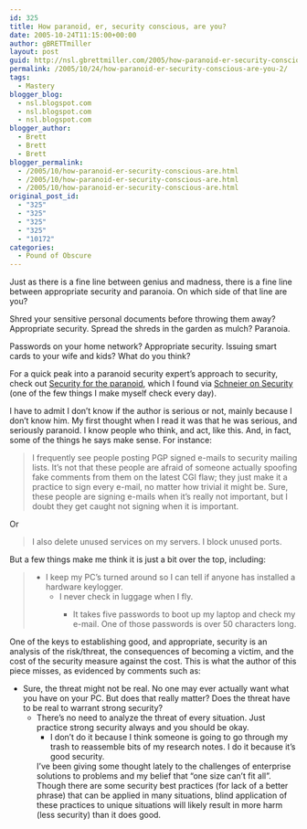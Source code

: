 ```yaml
---
id: 325
title: How paranoid, er, security conscious, are you?
date: 2005-10-24T11:15:00+00:00
author: gBRETTmiller
layout: post
guid: http://nsl.gbrettmiller.com/2005/how-paranoid-er-security-conscious-are-you-2
permalink: /2005/10/24/how-paranoid-er-security-conscious-are-you-2/
tags:
  - Mastery
blogger_blog:
  - nsl.blogspot.com
  - nsl.blogspot.com
  - nsl.blogspot.com
blogger_author:
  - Brett
  - Brett
  - Brett
blogger_permalink:
  - /2005/10/how-paranoid-er-security-conscious-are.html
  - /2005/10/how-paranoid-er-security-conscious-are.html
  - /2005/10/how-paranoid-er-security-conscious-are.html
original_post_id:
  - "325"
  - "325"
  - "325"
  - "325"
  - "10172"
categories:
  - Pound of Obscure
---
```

Just as there is a fine line between genius and madness, there is a fine line between appropriate security and paranoia. On which side of that line are you?

Shred your sensitive personal documents before throwing them away? Appropriate security. Spread the shreds in the garden as mulch? Paranoia. 

Passwords on your home network? Appropriate security. Issuing smart cards to your wife and kids? What do you think?

For a quick peak into a paranoid security expert&#8217;s approach to security, check out [Security for the paranoid](http://www.theregister.co.uk/2005/04/27/security_for_the_paranoid/), which I found via [Schneier on Security](http://www.schneier.com/blog/) (one of the few things I make myself check every day).

I have to admit I don&#8217;t know if the author is serious or not, mainly because I don&#8217;t know him. My first thought when I read it was that he was serious, and seriously paranoid. I know people who think, and act, like this. And, in fact, some of the things he says make sense. For instance:

> I frequently see people posting PGP signed e-mails to security mailing lists. It&#8217;s not that these people are afraid of someone actually spoofing fake comments from them on the latest CGI flaw; they just make it a practice to sign every e-mail, no matter how trivial it might be. Sure, these people are signing e-mails when it&#8217;s really not important, but I doubt they get caught not signing when it is important.

Or

> I also delete unused services on my servers. I block unused ports. 

But a few things make me think it is just a bit over the top, including:

>   * I keep my PC&#8217;s turned around so I can tell if anyone has installed a hardware keylogger. 
>       * I never check in luggage when I fly. 
>           * It takes five passwords to boot up my laptop and check my e-mail. One of those passwords is over 50 characters long.</ul> </blockquote> 
>             One of the keys to establishing good, and appropriate, security is an analysis of the risk/threat, the consequences of becoming a victim, and the cost of the security measure against the cost. This is what the author of this piece misses, as evidenced by comments such as:
>             
>               * Sure, the threat might not be real. No one may ever actually want what you have on your PC. But does that really matter? Does the threat have to be real to warrant strong security? 
>                   * There&#8217;s no need to analyze the threat of every situation. Just practice strong security always and you should be okay. 
>                       * I don&#8217;t do it because I think someone is going to go through my trash to reassemble bits of my research notes. I do it because it&#8217;s good security.</ul> 
>                         I&#8217;ve been giving some thought lately to the challenges of enterprise solutions to problems and my belief that &#8220;one size can&#8217;t fit all&#8221;. Though there are some security best practices (for lack of a better phrase) that can be applied in many situations, blind application of these practices to unique situations will likely result in more harm (less security) than it does good.